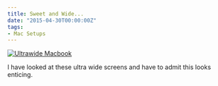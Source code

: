 ```yaml
---
title: Sweet and Wide...
date: "2015-04-30T00:00:00Z"
tags:
- Mac Setups
---
```


[![Ultrawide Macbook](https://farm8.staticflickr.com/7599/16616199274_7509fe9fbf.jpg)](https://www.flickr.com/photos/48126477@N05/16616199274)

I have looked at these ultra wide screens and have to admit this looks enticing.